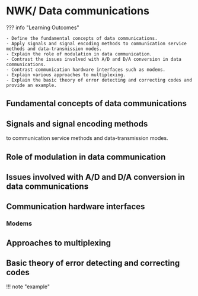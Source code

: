 # NWK/ Data communications

??? info "Learning Outcomes"

    - Define the fundamental concepts of data communications.
    - Apply signals and signal encoding methods to communication service methods and data-transmission modes. 
    - Explain the role of modulation in data communication.
    - Contrast the issues involved with A/D and D/A conversion in data communications.
    - Contrast communication hardware interfaces such as modems.
    - Explain various approaches to multiplexing.
    - Explain the basic theory of error detecting and correcting codes and provide an example.

## Fundamental concepts of data communications

## Signals and signal encoding methods

 to communication service methods and data-transmission modes.

## Role of modulation in data communication

## Issues involved with A/D and D/A conversion in data communications

## Communication hardware interfaces

### Modems

## Approaches to multiplexing

## Basic theory of error detecting and correcting codes

!!! note "example"
